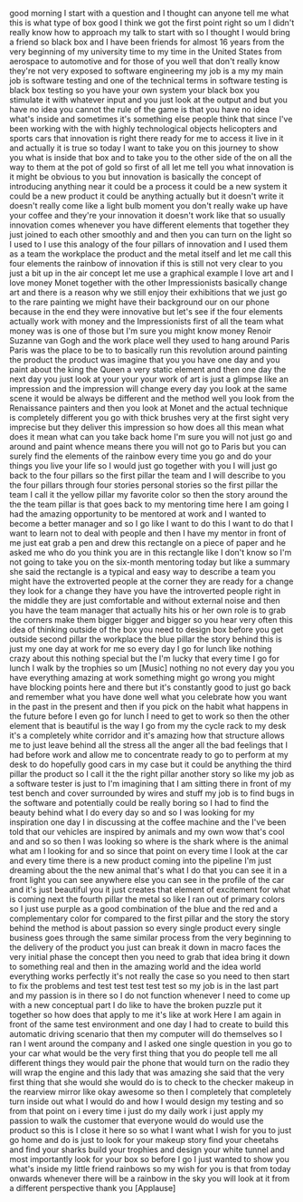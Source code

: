 
good morning I start with a question and
I thought can anyone tell me what this
is what type of box good I think we got
the first point right so um I didn&#39;t
really know how to approach my talk to
start with so I thought I would bring a
friend
so black box and I have been friends for
almost 16 years from the very beginning
of my university time to my time in the
United States from aerospace to
automotive and for those of you well
that don&#39;t really know they&#39;re not very
exposed to software engineering my job
is a my my main job is software testing
and one of the technical terms in
software testing is black box testing so
you have your own system your black box
you stimulate it with whatever input and
you just look at the output and but you
have no idea you cannot the rule of the
game is that you have no idea what&#39;s
inside and sometimes it&#39;s something else
people think that since I&#39;ve been
working with the with highly
technological objects helicopters and
sports cars that innovation is right
there ready for me to access it live in
it and actually it is true so today I
want to take you on this journey to show
you what is inside that box and to take
you to the other side of the on all the
way to them at the pot of gold so first
of all let me tell you what innovation
is it might be obvious to you but
innovation is basically the concept of
introducing anything near it could be a
process it could be a new system it
could be a new product it could be
anything actually but it doesn&#39;t write
it doesn&#39;t really come like a light bulb
moment you don&#39;t really wake up have
your coffee and they&#39;re your innovation
it doesn&#39;t work like that
so usually innovation comes whenever you
have different elements that together
they just joined to each other smoothly
and and then you can turn on the light
so I used to I use this analogy of the
four pillars of innovation and I used
them as a team the workplace the product
and the metal itself and let me call
this four elements the rainbow of
innovation if this is still not very
clear to you just a bit up in the air
concept let me use a graphical example I
love art and I love money
Monet together with the other
Impressionists basically change art and
there is a reason why we still enjoy
their exhibitions that we just go to the
rare painting we might have their
background our on our phone because in
the end they were innovative but let&#39;s
see if the four elements actually work
with money and the Impressionists first
of all the team what money was is one of
those but I&#39;m sure you might know money
Renoir Suzanne van Gogh and the work
place
well they used to hang around Paris
Paris was the place to be to to
basically run this revolution around
painting the product the product was
imagine that you you have one day and
you paint about the king the Queen a
very static element and then one day the
next day you just look at your your your
work of art is just a glimpse like an
impression and the impression will
change every day you look at the same
scene it would be always be different
and the method
well you look from
the Renaissance painters and then you
look at Monet and the actual technique
is completely different you go with
thick brushes very at the first sight
very imprecise but they deliver this
impression so how does all this mean
what does it mean what can you take back
home I&#39;m sure you will not just go and
around and paint whence means there you
will not go to Paris but you can surely
find the elements of the rainbow every
time you go and do your things you live
your life so I would just go together
with you I will just go back to the four
pillars so the first pillar the team and
I will describe to you the four pillars
through four stories personal stories so
the first pillar the team I call it the
yellow pillar my favorite color so then
the story around the the the team pillar
is that goes back to my mentoring time
here I am going I had the amazing
opportunity to be mentored at work and I
wanted to become a better manager and so
I go like I want to do this I want to do
that I want to learn not to deal with
people and then I have my mentor in
front of me just eat grab a pen and drew
this rectangle on a piece of paper and
he asked me who do you think you are in
this rectangle like I don&#39;t know so I&#39;m
not going to take you on the six-month
mentoring
today but like a summary she said the
rectangle is a typical and easy way to
describe a team you might have the
extroverted people at the corner they
are ready for a change they look for a
change they have you have the
introverted people right in the middle
they are just comfortable and without
external noise and then you have the
team manager that actually hits his or
her own role is to grab the corners make
them bigger bigger and bigger so you
hear very often this idea of thinking
outside of the box you need to design
box before you get outside second pillar
the workplace the blue pillar the story
behind this is just my one day at work
for me so every day I go for lunch like
nothing crazy about this nothing special
but the I&#39;m lucky that every time I go
for lunch I walk by the trophies so um
[Music]
nothing no not every day you you have
everything amazing at work something
might go wrong you might have blocking
points here and there but it&#39;s
constantly good to just go back and
remember what you have done well what
you celebrate how you want in the past
in the present and then if you pick on
the habit what happens in the future
before I even go for lunch I need to get
to work so then the other element that
is beautiful is the way I go from my the
cycle rack to my desk it&#39;s a completely
white corridor and it&#39;s amazing how that
structure allows me to just leave behind
all the stress all the anger all the bad
feelings that I had before work and
allow me to concentrate ready to go to
perform at my desk to do hopefully good
cars in my case but it could be anything
the third pillar the product so I call
it the the right pillar another story so
like my job as a software tester is just
to I&#39;m imagining that I am sitting there
in front of my test bench and cover
surrounded by wires and stuff my job is
to find bugs in the software and
potentially could be really boring so I
had to find the beauty behind what I do
every day so and so I was looking for my
inspiration one day I
in discussing at the coffee machine and
the I&#39;ve been told that our vehicles are
inspired by animals and my own wow
that&#39;s cool and and so so then I was
looking so where is the shark where is
the animal what am I looking for and so
since that point on every time I look at
the car and every time there is a new
product coming into the pipeline I&#39;m
just dreaming about the the new animal
that&#39;s what I do that you can see it in
a front light you can see anywhere else
you can see in the profile of the car
and it&#39;s just beautiful you it just
creates that element of excitement for
what is coming next the fourth pillar
the metal so like I ran out of primary
colors so I just use purple as a good
combination of the blue and the red and
a complementary color for compared to
the first pillar and the story the story
behind the method is about passion so
every single product every single
business goes through the same similar
process from the very beginning to the
delivery of the product you just can
break it down in macro faces the very
initial phase the concept then you need
to grab that idea bring it down to
something real and then in the amazing
world and the idea world everything
works perfectly it&#39;s not really the case
so you need to then start to fix the
problems and test test test test test so
my job is in the last part and my
passion is in there so I do not function
whenever I need to come up with a new
conceptual part I do like to have the
broken puzzle put it together so how
does that apply to me it&#39;s like at work
Here I am again in front of the same
test environment and one day I had to
create to build this automatic driving
scenario that then my computer will do
themselves
so I ran I went around the company and I
asked one single question in
you go to your car what would be the
very first thing that you do people tell
me all different things they would pair
the phone that would turn on the radio
they will wrap the engine and this lady
that was amazing she said that the very
first thing that she would she would do
is to check to the checker makeup in the
rearview mirror like okay awesome so
then I completely that completely turn
inside out what I would do and how I
would design my testing and so from that
point on i every time i just do my daily
work i just apply my passion to walk the
customer that everyone would do would
use the product so this is I close it
here so so what I want what I wish for
you to just go home and do is just to
look for your makeup story
find your cheetahs and find your sharks
build your trophies and design your
white tunnel and most importantly look
for your box so before I go I just
wanted to show you what&#39;s inside my
little friend rainbows
so my wish for you is that from today
onwards whenever there will be a rainbow
in the sky you will look at it from a
different perspective thank you
[Applause]
